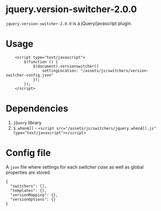 # jquery.version-switcher-2.0.0

`jquery.version-switcher-2.0.0` is a jQuery/javascript plugin.


# Usage
```
    <script type="text/javascript">
        $(function () {
            $(document).versionswitcher({
                settingLocation: "/assets/js/switchers/version-switcher-config.json"
            });
        });
    </script>
```

# Dependencies
1. `jQuery` library
2. `$.whenAll` -   `<script src="/assets/js/switchers/jquery.whenAll.js" type="text/javascript"></script>`

# Config file
A `json` file where settings for each *switcher case* as well as global properties are stored.
```
{
  "switchers": [],
  "templates": {},
  "versionMapping": {},
  "versionOptions": {}
}
```
